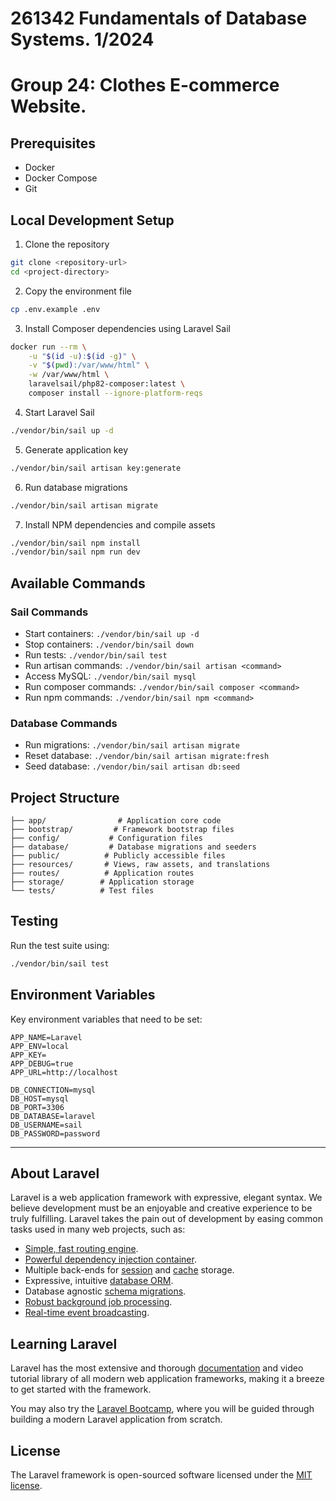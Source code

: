 # 261342 Fundamentals of Database Systems. 1/2024
# Group 24: Clothes E-commerce Website.

## Prerequisites

- Docker
- Docker Compose
- Git

## Local Development Setup

1. Clone the repository
```bash
git clone <repository-url>
cd <project-directory>
```

2. Copy the environment file
```bash
cp .env.example .env
```

3. Install Composer dependencies using Laravel Sail
```bash
docker run --rm \
    -u "$(id -u):$(id -g)" \
    -v "$(pwd):/var/www/html" \
    -w /var/www/html \
    laravelsail/php82-composer:latest \
    composer install --ignore-platform-reqs
```

4. Start Laravel Sail
```bash
./vendor/bin/sail up -d
```

5. Generate application key
```bash
./vendor/bin/sail artisan key:generate
```

6. Run database migrations
```bash
./vendor/bin/sail artisan migrate
```

7. Install NPM dependencies and compile assets
```bash
./vendor/bin/sail npm install
./vendor/bin/sail npm run dev
```

## Available Commands

### Sail Commands
- Start containers: `./vendor/bin/sail up -d`
- Stop containers: `./vendor/bin/sail down`
- Run tests: `./vendor/bin/sail test`
- Run artisan commands: `./vendor/bin/sail artisan <command>`
- Access MySQL: `./vendor/bin/sail mysql`
- Run composer commands: `./vendor/bin/sail composer <command>`
- Run npm commands: `./vendor/bin/sail npm <command>`

### Database Commands
- Run migrations: `./vendor/bin/sail artisan migrate`
- Reset database: `./vendor/bin/sail artisan migrate:fresh`
- Seed database: `./vendor/bin/sail artisan db:seed`

## Project Structure

```
├── app/                # Application core code
├── bootstrap/         # Framework bootstrap files
├── config/           # Configuration files
├── database/         # Database migrations and seeders
├── public/          # Publicly accessible files
├── resources/       # Views, raw assets, and translations
├── routes/          # Application routes
├── storage/        # Application storage
└── tests/          # Test files
```

## Testing

Run the test suite using:
```bash
./vendor/bin/sail test
```

## Environment Variables

Key environment variables that need to be set:

```
APP_NAME=Laravel
APP_ENV=local
APP_KEY=
APP_DEBUG=true
APP_URL=http://localhost

DB_CONNECTION=mysql
DB_HOST=mysql
DB_PORT=3306
DB_DATABASE=laravel
DB_USERNAME=sail
DB_PASSWORD=password
```

-----------------------------------------------------------------------------------------------------------------------
## About Laravel

Laravel is a web application framework with expressive, elegant syntax. We believe development must be an enjoyable and creative experience to be truly fulfilling. Laravel takes the pain out of development by easing common tasks used in many web projects, such as:

- [Simple, fast routing engine](https://laravel.com/docs/routing).
- [Powerful dependency injection container](https://laravel.com/docs/container).
- Multiple back-ends for [session](https://laravel.com/docs/session) and [cache](https://laravel.com/docs/cache) storage.
- Expressive, intuitive [database ORM](https://laravel.com/docs/eloquent).
- Database agnostic [schema migrations](https://laravel.com/docs/migrations).
- [Robust background job processing](https://laravel.com/docs/queues).
- [Real-time event broadcasting](https://laravel.com/docs/broadcasting).

## Learning Laravel

Laravel has the most extensive and thorough [documentation](https://laravel.com/docs) and video tutorial library of all modern web application frameworks, making it a breeze to get started with the framework.

You may also try the [Laravel Bootcamp](https://bootcamp.laravel.com), where you will be guided through building a modern Laravel application from scratch.

## License

The Laravel framework is open-sourced software licensed under the [MIT license](https://opensource.org/licenses/MIT).
